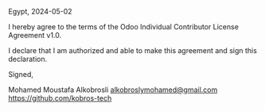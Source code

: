 Egypt, 2024-05-02

I hereby agree to the terms of the Odoo Individual Contributor License Agreement v1.0.

I declare that I am authorized and able to make this agreement and sign this declaration.

Signed,

Mohamed Moustafa Alkobrosli alkobroslymohamed@gmail.com https://github.com/kobros-tech